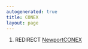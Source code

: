 ```yaml
---
autogenerated: true
title: CONEX
layout: page
---
```


1.  REDIRECT [NewportCONEX](NewportCONEX "wikilink")
